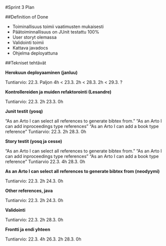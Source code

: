 #Sprint 3 Plan


##Definition of Done

* Toiminallisuus toimii vaatimusten mukaisesti
* Päätoiminnallisuus on JUnit testattu 100%
* User storyt olemassa
* Validointi toimii
* Kattava javadocs
* Ohjelma deployattuna

##Tekniset tehtävät

**Herokuun deployaaminen (janluu)**

Tuntiarvio: 
22.3. Paljon 4h <
23.3. 2h <
28.3. 2h <
29.3. ?

**Kontrollereiden ja muiden refaktorointi (Lesandre)**

Tuntiarvio:
22.3. 2h
23.3. 0h

**Junit testit (yosq)**

“As an Arto I can select all references to generate bibtex from.”
“As an Arto I can add inproceedings type references”
“As an Arto I can add a book type reference”
Tuntiarvio:
22.3. 2h
28.3. 0h

**Story testit (yosq ja cesse)**

“As an Arto I can select all references to generate bibtex from.”
“As an Arto I can add inproceedings type references”
“As an Arto I can add a book type reference”
Tuntiarvio 
22.3. 4h
28.3. 0h

**As an Arto I can select all references to generate bibtex from (neodyymi)**

Tuntiarvio: 
22.3. 2h
24.3. 0h

**Other references, java**

Tuntiarvio:
22.3. 2h
24.3. 0h

**Validointi**

Tuntiarvio:
22.3. 2h
28.3. 0h

**Frontti ja endi yhteen**

Tuntiarvio:
22.3. 4h
26.3. 2h
28.3. 0h







